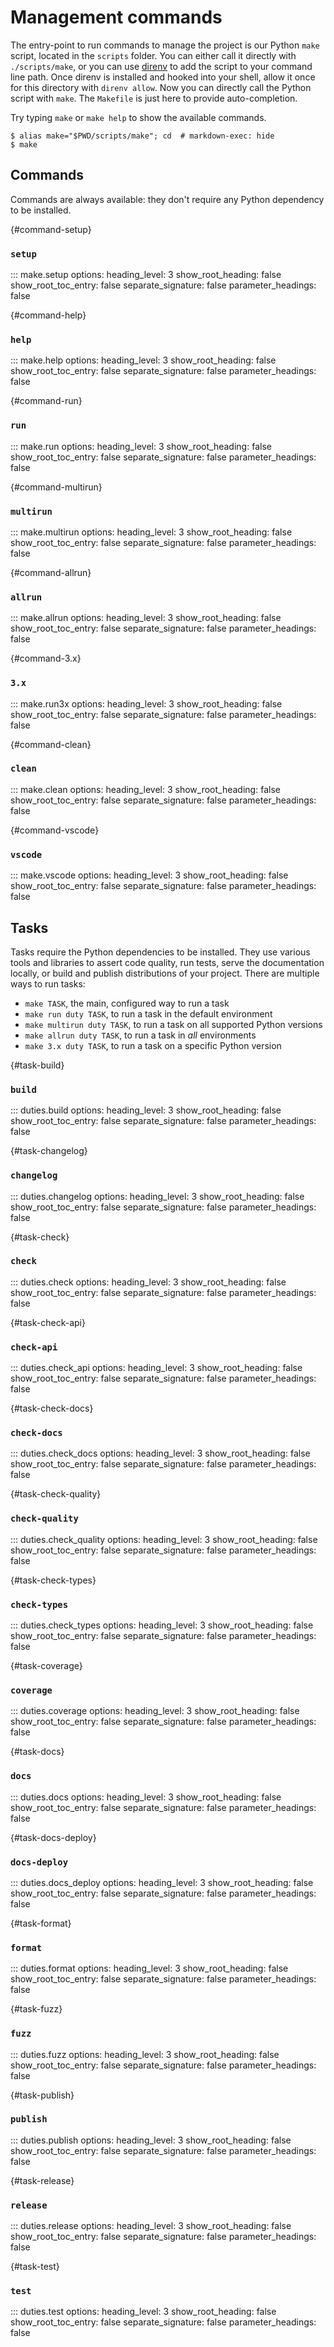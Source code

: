 
# Management commands

The entry-point to run commands to manage the project is our Python `make` script, located in the `scripts` folder. You can either call it directly with `./scripts/make`, or you can use [direnv](https://direnv.net/) to add the script to your command line path. Once direnv is installed and hooked into your shell, allow it once for this directory with `direnv allow`. Now you can directly call the Python script with `make`. The `Makefile` is just here to provide auto-completion.

Try typing `make` or `make help` to show the available commands.

```console exec="1" source="console"
$ alias make="$PWD/scripts/make"; cd  # markdown-exec: hide
$ make
```

## Commands

Commands are always available: they don't require any Python dependency to be installed.

[](){#command-setup}
### `setup`

::: make.setup
    options:
        heading_level: 3
        show_root_heading: false
        show_root_toc_entry: false
        separate_signature: false
        parameter_headings: false

[](){#command-help}
### `help`

::: make.help
    options:
        heading_level: 3
        show_root_heading: false
        show_root_toc_entry: false
        separate_signature: false
        parameter_headings: false

[](){#command-run}
### `run`

::: make.run
    options:
        heading_level: 3
        show_root_heading: false
        show_root_toc_entry: false
        separate_signature: false
        parameter_headings: false

[](){#command-multirun}
### `multirun`

::: make.multirun
    options:
        heading_level: 3
        show_root_heading: false
        show_root_toc_entry: false
        separate_signature: false
        parameter_headings: false

[](){#command-allrun}
### `allrun`

::: make.allrun
    options:
        heading_level: 3
        show_root_heading: false
        show_root_toc_entry: false
        separate_signature: false
        parameter_headings: false

[](){#command-3.x}
### `3.x`

::: make.run3x
    options:
        heading_level: 3
        show_root_heading: false
        show_root_toc_entry: false
        separate_signature: false
        parameter_headings: false

[](){#command-clean}
### `clean`

::: make.clean
    options:
        heading_level: 3
        show_root_heading: false
        show_root_toc_entry: false
        separate_signature: false
        parameter_headings: false

[](){#command-vscode}
### `vscode`

::: make.vscode
    options:
        heading_level: 3
        show_root_heading: false
        show_root_toc_entry: false
        separate_signature: false
        parameter_headings: false

## Tasks

Tasks require the Python dependencies to be installed. They use various tools and libraries to assert code quality, run tests, serve the documentation locally, or build and publish distributions of your project. There are multiple ways to run tasks:

- `make TASK`, the main, configured way to run a task
- `make run duty TASK`, to run a task in the default environment
- `make multirun duty TASK`, to run a task on all supported Python versions
- `make allrun duty TASK`, to run a task in *all* environments
- `make 3.x duty TASK`, to run a task on a specific Python version

[](){#task-build}
### `build`

::: duties.build
    options:
        heading_level: 3
        show_root_heading: false
        show_root_toc_entry: false
        separate_signature: false
        parameter_headings: false

[](){#task-changelog}
### `changelog`

::: duties.changelog
    options:
        heading_level: 3
        show_root_heading: false
        show_root_toc_entry: false
        separate_signature: false
        parameter_headings: false

[](){#task-check}
### `check`

::: duties.check
    options:
        heading_level: 3
        show_root_heading: false
        show_root_toc_entry: false
        separate_signature: false
        parameter_headings: false

[](){#task-check-api}
### `check-api`

::: duties.check_api
    options:
        heading_level: 3
        show_root_heading: false
        show_root_toc_entry: false
        separate_signature: false
        parameter_headings: false

[](){#task-check-docs}
### `check-docs`

::: duties.check_docs
    options:
        heading_level: 3
        show_root_heading: false
        show_root_toc_entry: false
        separate_signature: false
        parameter_headings: false

[](){#task-check-quality}
### `check-quality`

::: duties.check_quality
    options:
        heading_level: 3
        show_root_heading: false
        show_root_toc_entry: false
        separate_signature: false
        parameter_headings: false

[](){#task-check-types}
### `check-types`

::: duties.check_types
    options:
        heading_level: 3
        show_root_heading: false
        show_root_toc_entry: false
        separate_signature: false
        parameter_headings: false

[](){#task-coverage}
### `coverage`

::: duties.coverage
    options:
        heading_level: 3
        show_root_heading: false
        show_root_toc_entry: false
        separate_signature: false
        parameter_headings: false

[](){#task-docs}
### `docs`

::: duties.docs
    options:
        heading_level: 3
        show_root_heading: false
        show_root_toc_entry: false
        separate_signature: false
        parameter_headings: false

[](){#task-docs-deploy}
### `docs-deploy`

::: duties.docs_deploy
    options:
        heading_level: 3
        show_root_heading: false
        show_root_toc_entry: false
        separate_signature: false
        parameter_headings: false

[](){#task-format}
### `format`

::: duties.format
    options:
        heading_level: 3
        show_root_heading: false
        show_root_toc_entry: false
        separate_signature: false
        parameter_headings: false

[](){#task-fuzz}
### `fuzz`

::: duties.fuzz
    options:
        heading_level: 3
        show_root_heading: false
        show_root_toc_entry: false
        separate_signature: false
        parameter_headings: false

[](){#task-publish}
### `publish`

::: duties.publish
    options:
        heading_level: 3
        show_root_heading: false
        show_root_toc_entry: false
        separate_signature: false
        parameter_headings: false

[](){#task-release}
### `release`

::: duties.release
    options:
        heading_level: 3
        show_root_heading: false
        show_root_toc_entry: false
        separate_signature: false
        parameter_headings: false

[](){#task-test}
### `test`

::: duties.test
    options:
        heading_level: 3
        show_root_heading: false
        show_root_toc_entry: false
        separate_signature: false
        parameter_headings: false
